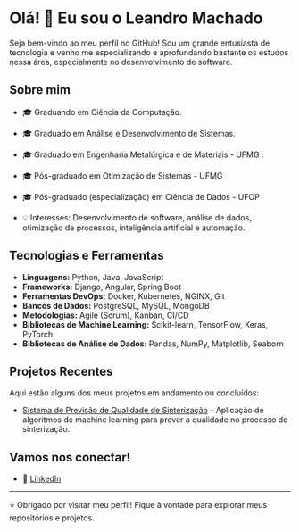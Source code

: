 # Olá! 👋 Eu sou o Leandro Machado

Seja bem-vindo ao meu perfil no GitHub! Sou um grande entusiasta de tecnologia e venho me especializando e aprofundando bastante os estudos nessa área, especialmente no desenvolvimento de software.

## Sobre mim

- 🎓 Graduando em Ciência da Computação.
- 🎓 Graduado em Análise e Desenvolvimento de Sistemas.
- 🎓 Graduado em Engenharia Metalúrgica e de Materiais - UFMG .
- 🎓 Pós-graduado em Otimização de Sistemas - UFMG
- 🎓 Pós-graduado (especialização) em Ciência de Dados - UFOP

- 💡 Interesses: Desenvolvimento de software, análise de dados, otimização de processos, inteligência artificial e automação.

## Tecnologias e Ferramentas

- **Linguagens:** Python, Java, JavaScript
- **Frameworks:** Django, Angular, Spring Boot
- **Ferramentas DevOps:** Docker, Kubernetes, NGINX, Git
- **Bancos de Dados:** PostgreSQL, MySQL, MongoDB
- **Metodologias:** Agile (Scrum), Kanban, CI/CD
- **Bibliotecas de Machine Learning:** Scikit-learn, TensorFlow, Keras, PyTorch
- **Bibliotecas de Análise de Dados:** Pandas, NumPy, Matplotlib, Seaborn

## Projetos Recentes

Aqui estão alguns dos meus projetos em andamento ou concluídos:

- [Sistema de Previsão de Qualidade de Sinterização](#) - Aplicação de algoritmos de machine learning para prever a qualidade no processo de sinterização.

## Vamos nos conectar!

- 💼 [LinkedIn](https://www.linkedin.com/in/leandro-ferreira-machado-7b161927b/)

---

⭐️ Obrigado por visitar meu perfil! Fique à vontade para explorar meus repositórios e projetos.

